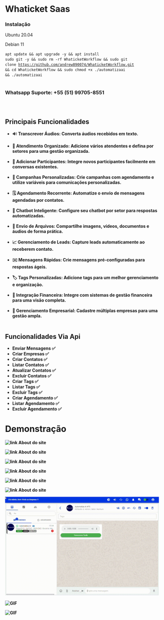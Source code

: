 
<h1>Whaticket Saas</h1>

<h3>Instalação</h3>

<p>Ubuntu 20.04</p>
<p>Debian 11</p>

<code>apt update && apt upgrade -y && apt install sudo git -y && sudo rm -rf WhaticketWorkflow && sudo git clone https://github.com/andrew890074/WhaticketWorkflow.git && cd WhaticketWorkflow && sudo chmod +x ./automatizaai && ./automatizaai</code><br />
&nbsp;</p>

<h3>Whatsapp Suporte: +55 (51) 99705-8551<h3>

<br/>

## Principais Funcionalidades

- 🔊 <strong>Transcrever Áudios:<strong> Converta áudios recebidos em texto.<br><br>
- 🌟 <strong>Atendimento Organizado:<strong> Adicione vários atendentes e defina por setores para uma gestão organizada.<br><br>
- 📲 <strong>Adicionar Participantes:<strong> Integre novos participantes facilmente em conversas existentes.<br><br>
- 📢 <strong>Campanhas Personalizadas:<strong> Crie campanhas com agendamento e utilize variáveis para comunicações personalizadas.<br><br>
- 🗓️ <strong>Agendamento Recorrente:<strong> Automatize o envio de mensagens agendadas por contatos.<br><br>
- 🤖 <strong>Chatbot Inteligente:<strong> Configure seu chatbot por setor para respostas automatizadas.<br><br>
- 📁 <strong>Envio de Arquivos:<strong> Compartilhe imagens, vídeos, documentos e áudios de forma prática.<br><br>
- 📈 <strong>Gerenciamento de Leads:<strong> Capture leads automaticamente ao receberem contato.<br><br>
- ✉️ <strong>Mensagens Rápidas:<strong> Crie mensagens pré-configuradas para respostas ágeis.<br><br>
- 🏷️ <strong>Tags Personalizadas:<strong> Adicione tags para um melhor gerenciamento e organização.<br><br>
- 💼 <strong>Integração Financeira: Integre com<strong> sistemas de gestão financeira para uma visão completa.<br><br>
- 🏢 <strong>Gerenciamento Empresarial:<strong> Cadastre múltiplas empresas para uma gestão ampla.<br><br>

## Funcionalidades Via Api

- Enviar Mensagens ✅
- Criar Empresas ✅
- Criar Contatos ✅
- Listar Contatos ✅
- Atualizar Contatos ✅
- Excluir Contatos ✅
- Criar Tags ✅
- Listar Tags ✅
- Excluir Tags ✅
- Criar Agendamento ✅
- Listar Agendamento ✅
- Excluir Agendamento ✅


<h1>Demonstração</h1>

![link About do site](https://github.com/andrew890074/WhaticketWorkflow/blob/main/demonstração/Workflow.jpg)

![link About do site](https://github.com/andrew890074/WhaticketWorkflow/blob/main/demonstração/Dashboard.jpeg)

![link About do site](https://github.com/andrew890074/WhaticketWorkflow/blob/main/demonstração/plano1.jpeg)

![link About do site](https://github.com/andrew890074/WhaticketWorkflow/blob/main/demonstração/plano2.jpeg)

![link About do site](https://github.com/andrew890074/WhaticketWorkflow/blob/main/demonstração/login.jpeg)

![link About do site](https://github.com/andrew890074/WhaticketWorkflow/blob/main/demonstração/cadastro.jpeg)

![GIF](demonstração/transcrição.gif)

![GIF](demonstração/video1.gif)

![GIF](demonstração/api.gif)